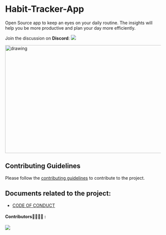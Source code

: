 # Habit-Tracker-App

Open Source app to keep an eyes on your daily routine. The insights will help you be more productive and plan your day more efficiently.

<p>
Join the discussion on <b>Discord</b>:                                                                                                
<a href="https://discord.gg/zkB724A5uE">
    <img src="https://img.shields.io/discord/765517809672519700?logo=discord&style=for-the-badge&color=blue" />
  </a>
</p>

<img src="https://user-images.githubusercontent.com/71834118/194717912-1b415f1a-e0a8-48a7-9727-fc526b7fb92f.jpeg" alt="drawing" width="1024" height = "350"/>



<br>

## Contributing Guidelines
Please follow the [contributing guidelines](CONTRIBUTION.md) to contribute to the project.

## Documents related to the project:

- [CODE OF CONDUCT](CODE_OF_CONDUCT.md)

#### Contributors👩‍💻👨‍💻 :
<a href="https://github.com/GDSCParulUniversity/Habit-Tracker-App/graphs/contributors">
  <img src="https://contrib.rocks/image?repo=GDSCParulUniversity/Habit-Tracker-App" />
</a>


